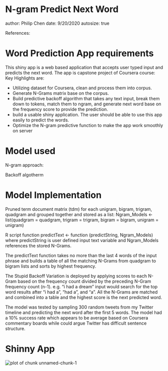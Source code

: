 N-gram Predict Next Word
========================================================
author: Philip Chen
date: 9/20/2020
autosize: true

References:

Word Prediction App requirements
========================================================

This shiny app is a web based application that accepts user typed input and predicts the next word. The app is capstone project of Coursera course:
Key Highlights are:

- Utilizing dataset for Coursera, clean and process them into corpus.
- Generate N-Grams matrix base on the corpus. 
- Build predictive backoff algorithm that takes any text input, break them down to tokens, match them to ngram, and generate next word base on the frequency score to provide the prediction.
- build a usable shiny application. The user should be able to use this app easily to predict the words. 
- Optimize the N-gram predictive function to make the app work smoothly on server 

Model used
========================================================
N-gram approach:

Backoff algotherm


Model Implementation
========================================================
Pruned term document matrix (tdm) for each unigram, bigram, trigram, quadgram and grouped together and stored as a list: Ngram_Models <- list(quadgram = quadgram, trigram = trigram, bigram = bigram, unigram = unigram)

R script function predictText <- function (predictString, Ngram_Models) where predictString is user defined input text variable and Ngram_Models references the stored N-Grams.

The predictText function takes no more than the last 4 words of the input phrase and builds a table of all the matching N-Grams from quadgram to bigram lists and sorts by highest frequency.

The Stupid Backoff Variation is deployed by applying scores to each N-Gram based on the frequency count divided by the preceding N-Gram frequency count (n-1). e.g. “i had a dream” input would search for the top word results after “i had a”, “had a”, and “a”. All the N-Grams are matched and combined into a table and the highest score is the next predicted word.

The model was tested by sampling 300 random tweets from my Twitter timeline and predicting the next word after the first 5 words. The model had a 10% success rate which appears to be average based on Coursera commentary boards while could argue Twitter has difficult sentence structure.

Shinny App
========================================================

![plot of chunk unnamed-chunk-1](PPT-figure/unnamed-chunk-1-1.png)
